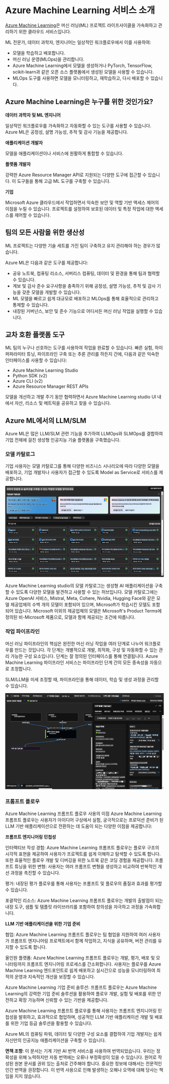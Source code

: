# **Azure Machine Learning 서비스 소개**

[Azure Machine Learning](https://ml.azure.com?WT.mc_id=aiml-138114-kinfeylo)은 머신 러닝(ML) 프로젝트 라이프사이클을 가속화하고 관리하기 위한 클라우드 서비스입니다.

ML 전문가, 데이터 과학자, 엔지니어는 일상적인 워크플로우에서 이를 사용하여:

- 모델을 학습하고 배포합니다.
- 머신 러닝 운영(MLOps)을 관리합니다.
- Azure Machine Learning에서 모델을 생성하거나 PyTorch, TensorFlow, scikit-learn과 같은 오픈 소스 플랫폼에서 생성된 모델을 사용할 수 있습니다.
- MLOps 도구를 사용하면 모델을 모니터링하고, 재학습하고, 다시 배포할 수 있습니다.

## Azure Machine Learning은 누구를 위한 것인가요?

**데이터 과학자 및 ML 엔지니어**

일상적인 워크플로우를 가속화하고 자동화할 수 있는 도구를 사용할 수 있습니다.
Azure ML은 공정성, 설명 가능성, 추적 및 감사 기능을 제공합니다.

**애플리케이션 개발자**

모델을 애플리케이션이나 서비스에 원활하게 통합할 수 있습니다.

**플랫폼 개발자**

강력한 Azure Resource Manager API로 지원되는 다양한 도구에 접근할 수 있습니다.
이 도구들을 통해 고급 ML 도구를 구축할 수 있습니다.

**기업**

Microsoft Azure 클라우드에서 작업하면서 익숙한 보안 및 역할 기반 액세스 제어의 이점을 누릴 수 있습니다.
프로젝트를 설정하여 보호된 데이터 및 특정 작업에 대한 액세스를 제어할 수 있습니다.

## 팀의 모든 사람을 위한 생산성
ML 프로젝트는 다양한 기술 세트를 가진 팀이 구축하고 유지 관리해야 하는 경우가 많습니다.

Azure ML은 다음과 같은 도구를 제공합니다:
- 공유 노트북, 컴퓨팅 리소스, 서버리스 컴퓨팅, 데이터 및 환경을 통해 팀과 협력할 수 있습니다.
- 계보 및 감사 준수 요구사항을 충족하기 위해 공정성, 설명 가능성, 추적 및 감사 기능을 갖춘 모델을 개발할 수 있습니다.
- ML 모델을 빠르고 쉽게 대규모로 배포하고 MLOps를 통해 효율적으로 관리하고 통제할 수 있습니다.
- 내장된 거버넌스, 보안 및 준수 기능으로 어디서든 머신 러닝 작업을 실행할 수 있습니다.

## 교차 호환 플랫폼 도구

ML 팀의 누구나 선호하는 도구를 사용하여 작업을 완료할 수 있습니다.
빠른 실험, 하이퍼파라미터 튜닝, 파이프라인 구축 또는 추론 관리를 하든지 간에, 다음과 같은 익숙한 인터페이스를 사용할 수 있습니다:
- Azure Machine Learning Studio
- Python SDK (v2)
- Azure CLI (v2)
- Azure Resource Manager REST APIs

모델을 개선하고 개발 주기 동안 협력하면서 Azure Machine Learning studio UI 내에서 자산, 리소스 및 메트릭을 공유하고 찾을 수 있습니다.

## **Azure ML에서의 LLM/SLM**

Azure ML은 많은 LLM/SLM 관련 기능을 추가하여 LLMOps와 SLMOps를 결합하여 기업 전체에 걸친 생성형 인공지능 기술 플랫폼을 구축했습니다.

### **모델 카탈로그**

기업 사용자는 모델 카탈로그를 통해 다양한 비즈니스 시나리오에 따라 다양한 모델을 배포하고, 기업 개발자나 사용자가 접근할 수 있도록 Model as Service로 서비스를 제공합니다.

![models](../../../../translated_images/models.cb8d085cb832f2d0d8b24e4c091e223d3aa6a585f5ab53747e8d3db7ed3d2446.ko.png)

Azure Machine Learning studio의 모델 카탈로그는 생성형 AI 애플리케이션을 구축할 수 있도록 다양한 모델을 발견하고 사용할 수 있는 허브입니다. 모델 카탈로그에는 Azure OpenAI 서비스, Mistral, Meta, Cohere, Nvidia, Hugging Face와 같은 모델 제공업체의 수백 개의 모델이 포함되어 있으며, Microsoft가 학습시킨 모델도 포함되어 있습니다. Microsoft 이외의 제공업체의 모델은 Microsoft's Product Terms에 정의된 비-Microsoft 제품으로, 모델과 함께 제공되는 조건에 따릅니다.

### **작업 파이프라인**

머신 러닝 파이프라인의 핵심은 완전한 머신 러닝 작업을 여러 단계로 나누어 워크플로우를 만드는 것입니다. 각 단계는 개별적으로 개발, 최적화, 구성 및 자동화할 수 있는 관리 가능한 구성 요소입니다. 단계는 잘 정의된 인터페이스를 통해 연결됩니다. Azure Machine Learning 파이프라인 서비스는 파이프라인 단계 간의 모든 종속성을 자동으로 조정합니다.

SLM/LLM을 미세 조정할 때, 파이프라인을 통해 데이터, 학습 및 생성 과정을 관리할 수 있습니다.

![finetuning](../../../../translated_images/finetuning.45db682d7f536aeb2a5f38d7bd8a42e61d02b6729f6d39df7a97ff4fad4c42b6.ko.png)

### **프롬프트 플로우**

Azure Machine Learning 프롬프트 플로우 사용의 이점
Azure Machine Learning 프롬프트 플로우는 사용자가 아이디어 구상에서 실험, 궁극적으로는 프로덕션 준비가 된 LLM 기반 애플리케이션으로 전환하는 데 도움이 되는 다양한 이점을 제공합니다:

**프롬프트 엔지니어링 민첩성**

인터랙티브 작성 경험: Azure Machine Learning 프롬프트 플로우는 플로우 구조의 시각적 표현을 제공하여 사용자가 프로젝트를 쉽게 이해하고 탐색할 수 있도록 합니다. 또한 효율적인 플로우 개발 및 디버깅을 위한 노트북 같은 코딩 경험을 제공합니다.
프롬프트 튜닝을 위한 변형: 사용자는 여러 프롬프트 변형을 생성하고 비교하여 반복적인 개선 과정을 촉진할 수 있습니다.

평가: 내장된 평가 플로우를 통해 사용자는 프롬프트 및 플로우의 품질과 효과를 평가할 수 있습니다.

포괄적인 리소스: Azure Machine Learning 프롬프트 플로우는 개발의 출발점이 되는 내장 도구, 샘플 및 템플릿 라이브러리를 포함하여 창의성을 자극하고 과정을 가속화합니다.

**LLM 기반 애플리케이션을 위한 기업 준비**

협업: Azure Machine Learning 프롬프트 플로우는 팀 협업을 지원하여 여러 사용자가 프롬프트 엔지니어링 프로젝트에서 함께 작업하고, 지식을 공유하며, 버전 관리를 유지할 수 있도록 합니다.

올인원 플랫폼: Azure Machine Learning 프롬프트 플로우는 개발, 평가, 배포 및 모니터링까지 프롬프트 엔지니어링 프로세스를 간소화합니다. 사용자는 플로우를 Azure Machine Learning 엔드포인트로 쉽게 배포하고 실시간으로 성능을 모니터링하여 최적의 운영과 지속적인 개선을 보장할 수 있습니다.

Azure Machine Learning 기업 준비 솔루션: 프롬프트 플로우는 Azure Machine Learning의 강력한 기업 준비 솔루션을 활용하여 플로우 개발, 실험 및 배포를 위한 안전하고 확장 가능하며 신뢰할 수 있는 기반을 제공합니다.

Azure Machine Learning 프롬프트 플로우를 통해 사용자는 프롬프트 엔지니어링 민첩성을 발휘하고, 효과적으로 협업하며, 성공적인 LLM 기반 애플리케이션 개발 및 배포를 위한 기업 등급 솔루션을 활용할 수 있습니다.

Azure ML의 컴퓨팅 파워, 데이터 및 다양한 구성 요소를 결합하여 기업 개발자는 쉽게 자신만의 인공지능 애플리케이션을 구축할 수 있습니다.

**면책 조항**:
이 문서는 기계 기반 AI 번역 서비스를 사용하여 번역되었습니다. 우리는 정확성을 위해 노력하지만 자동 번역에는 오류나 부정확성이 있을 수 있습니다. 원어로 작성된 원본 문서를 권위 있는 출처로 간주해야 합니다. 중요한 정보에 대해서는 전문적인 인간 번역을 권장합니다. 이 번역 사용으로 인해 발생하는 오해나 오역에 대해 당사는 책임을 지지 않습니다.